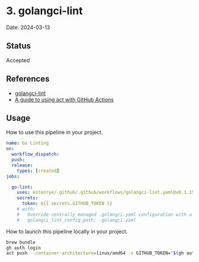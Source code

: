 # 3. golangci-lint

Date: 2024-03-13

## Status

Accepted

## References

- [golangci-lint](https://golangci-lint.run/)
- [A guide to using act with GitHub Actions](https://dev.to/logrocket/a-guide-to-using-act-with-github-actions-2n3m)


## Usage

How to use this pipeline in your project.

```yaml
name: Go Linting
on:
  workflow_dispatch:
  push:
  release:
    types: [created]
jobs:

  go-lint:
    uses: estenrye/.github/.github/workflows/golangci-lint.yaml@v0.1.15
    secrets:
      token: ${{ secrets.GITHUB_TOKEN }}
    # with:
    #   Override centrally managed .golangci.yaml configuration with a repository specific configuration.
    #   golangci_lint_config_path: .golangci.yaml
```

How to launch this pipeline locally in your project.

```bash
brew bundle
gh auth login
act push --container-architecture=linux/amd64 -s GITHUB_TOKEN="$(gh auth token)"
```
